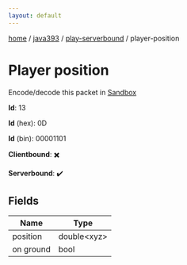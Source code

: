 ```yaml
---
layout: default
---
```


[home](/)  /  [java393](/protocol/java393)  /  [play-serverbound](/protocol/java393/play-serverbound)  /  player-position

# Player position

Encode/decode this packet in [Sandbox](../../../sandbox/java393#PlayServerbound.PlayerPosition)

**Id**: 13

**Id** (hex): 0D

**Id** (bin): 00001101

**Clientbound**: ✖️

**Serverbound**: ✔️

## Fields

Name | Type
---|---
position | double&lt;xyz&gt;
on ground | bool
